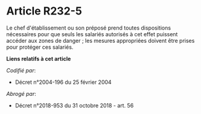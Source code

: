 # Article R232-5

Le chef d'établissement ou son préposé prend toutes dispositions nécessaires pour que seuls les salariés autorisés à cet
effet puissent accéder aux zones de danger ; les mesures appropriées doivent être prises pour protéger ces salariés.

**Liens relatifs à cet article**

_Codifié par_:

  - Décret n°2004-196 du 25 février 2004

_Abrogé par_:

  - Décret n°2018-953 du 31 octobre 2018 - art. 56
